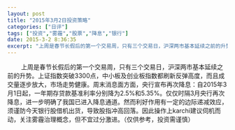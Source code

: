 ```yaml
---
layout: post
title: "2015年3月2日投资策略"
categories: ["日评"]
tags: ["投资","雾霾","股票","降息","银行"]
date: 2015-3-2 8:36:35
excerpt: "上周是春节长假后的第一个交易周，只有三个交易日，沪深两市基本延续之前的升势。上证指数突破3300点，……"
---
```

&nbsp;&nbsp;&nbsp;&nbsp;&nbsp;&nbsp;&nbsp;&nbsp;上周是春节长假后的第一个交易周，只有三个交易日，沪深两市基本延续之前的升势。上证指数突破3300点，中小板及创业板指数都刷新反弹高度，而且成交量逐步放大，市场走势健康。周末消息面方面，央行宣布再次降息：自2015年3月1日起，一年期存贷款基准利率分别降为2.5%和5.35%。仅仅时隔3月央行再次降息，进一步明确了我国已进入降息通道。然而利好作用有一定的边际递减效应，须谨防今天银行股借机出货，导致股指冲高回落。因此操作上karchi建议伺机而动，关注雾霾治理概念，但不宜过分激进。（仅供参考，投资需谨慎）
